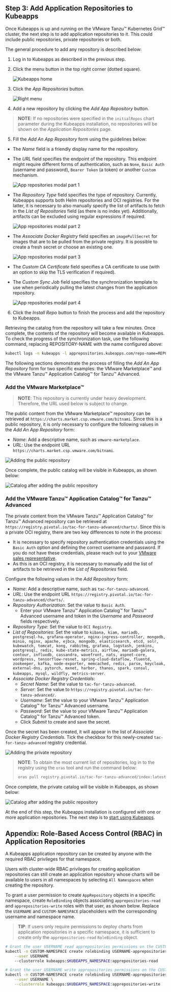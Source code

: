 ## Step 3: Add Application Repositories to Kubeapps

Once Kubeapps is up and running on the VMware Tanzu™ Kubernetes Grid™ cluster, the next step is to add application repositories to it. This could include public repositories, private repositories or both.

The general procedure to add any repository is described below:

1. Log in to Kubeapps as described in the previous step.
2. Click the menu button in the top right corner (dotted square).

   ![Kubeapps home](../../img/kubeapps-on-tkg/kubeapps-applications-empty.png)

3. Click the _App Repositories_ button.

   ![Right menu](../../img/kubeapps-on-tkg/kubeapps-menu-right.png)

4. Add a new repository by clicking the _Add App Repository_ button.

> **NOTE**: If no repositories were specified in the `initialRepos` chart parameter during the Kubeapps installation, no repositories will be shown on the _Application Repositories_ page.

5. Fill the _Add An App Repository_ form using the guidelines below:

- The _Name_ field is a friendly display name for the repository.
- The _URL_ field specifies the endpoint of the repository. This endpoint might require different forms of authentication, such as `None`, `Basic Auth` (username and password), `Bearer Token` (a token) or another `Custom` mechanism.

  ![App repositories modal part 1](../../img/kubeapps-on-tkg/apprepository-detail-general.png)

- The _Repository Type_ field specifies the type of repository. Currently, Kubeapps supports both Helm repositories and OCI registries. For the latter, it is necessary to also manually specify the list of artifacts to fetch in the _List of Repositories_ field (as there is no index yet). Additionally, artifacts can be excluded using regular expressions if required.

  ![App repositories modal part 2](../../img/kubeapps-on-tkg/apprepository-detail-types.png)

- The _Associate Docker Registry_ field specifies an `imagePullSecret` for images that are to be pulled from the private registry. It is possible to create a fresh secret or choose an existing one.

  ![App repositories modal part 3](../../img/kubeapps-on-tkg/apprepository-detail-credentials.png)

- The _Custom CA Certificate_ field specifies a CA certificate to use (with an option to skip the TLS verification if required).
- The _Custom Sync Job_ field specifies the synchronization template to use when periodically pulling the latest changes from the application repository.

  ![App repositories modal part 4](../../img/kubeapps-on-tkg/apprepository-detail-advanced.png)

6. Click the _Install Repo_ button to finish the process and add the repository to Kubeapps.

Retrieving the catalog from the repository will take a few minutes. Once complete, the contents of the repository will become available in Kubeapps. To check the progress of the synchronization task, use the following command, replacing REPOSITORY-NAME with the name configured above:

```bash
kubectl logs -n kubeapps -l apprepositories.kubeapps.com/repo-name=REPOSITORY-NAME
```

The following sections demonstrate the process of filling the _Add An App Repository_ form for two specific examples: the VMware Marketplace™ and the VMware Tanzu™ Application Catalog™ for Tanzu™ Advanced.

### Add the VMware Marketplace™

> **NOTE**: This repository is currently under heavy development. Therefore, the URL used below is subject to change.

The public content from the VMware Marketplace™ repository can be retrieved at `https://charts.market.csp.vmware.com/bitnami`. Since this is a public repository, it is only necessary to configure the following values in the _Add An App Repository_ form:

- _Name_: Add a descriptive name, such as `vmware-marketplace`.
- _URL_: Use the endpoint URL `https://charts.market.csp.vmware.com/bitnami`.

![Adding the public repository](../../img/kubeapps-on-tkg/apprepository-example-marketplace.png)

Once complete, the public catalog will be visible in Kubeapps, as shown below:

![Catalog after adding the public repository](../../img/kubeapps-on-tkg/kubeapps-catalog-marketplace.png)

### Add the VMware Tanzu™ Application Catalog™ for Tanzu™ Advanced

The private content from the VMware Tanzu™ Application Catalog™ for Tanzu™ Advanced repository can be retrieved at `https://registry.pivotal.io/tac-for-tanzu-advanced/charts/`. Since this is a private OCI registry, there are two key differences to note in the process:

- It is necessary to specify repository authentication credentials using the `Basic Auth` option and defining the correct username and password. If you do not have these credentials, please reach out to your [VMware sales representative](https://www.vmware.com/company/contact_sales.html).
- As this is an OCI registry, it is necessary to manually add the list of artifacts to be retrieved in the _List of Repositories_ field.

Configure the following values in the _Add Repository_ form:

- _Name_: Add a descriptive name, such as `tac-for-tanzu-advanced`.
- _URL_: Use the endpoint URL `https://registry.pivotal.io/tac-for-tanzu-advanced/charts/`.
- _Repository Authorization_: Set the value to `Basic Auth`.
  - Enter your VMware Tanzu™ Application Catalog™ for Tanzu™ Advanced username and token in the _Username_ and _Password_ fields respectively.
- _Repository Type_: Set the value to `OCI Registry`.
- _List of Repositories_: Set the value to `kibana, kiam, mariadb, postgresql-ha, grafana-operator, nginx-ingress-controller, mongodb, minio, nginx, apache, ejbca, mongodb, elasticsearch, etcd, solr, kubewatch, tomcat, kong, rabbitmq, grafana, logstash, jenkins, postgresql, redis, kube-state-metrics, airflow, mariadb-galera, contour, influxdb, cassandra, wavefront, nats, aspnet-core, wordpress, tensorflow-resnet, spring-cloud-dataflow, fluentd, zookeeper, kafka, node-exporter, memcached, redis, parse, keycloak, external-dns, pytorch, mxnet, harbor, thanos, spark, consul, kubeapps, mysql, wildfly, metrics-server`.
- _Associate Docker Registry Credentials_:
  - _Secret Name_: Set the value to `tac-for-tanzu-advanced`.
  - _Server_: Set the value to `https://registry.pivotal.io/tac-for-tanzu-advanced/`.
  - _Username_: Set the value to your VMware Tanzu™ Application Catalog™ for Tanzu™ Advanced username.
  - _Password_: Set the value to your VMware Tanzu™ Application Catalog™ for Tanzu™ Advanced token.
  - Click _Submit_ to create and save the secret.

Once the secret has been created, it will appear in the list of _Associate Docker Registry Credentials_. Tick the checkbox for this newly-created `tac-for-tanzu-advanced` registry credential.

![Adding the private repository](../../img/kubeapps-on-tkg/apprepository-example-tac.png)

> **NOTE**: To obtain the most current list of repositories, log in to the registry using the `oras` tool and run the command below:
>
> ```bash
> oras pull registry.pivotal.io/tac-for-tanzu-advanced/index:latest -a && cat asset-index.json | jq -r '.charts | map(.name) | join(",")'
> ```

Once complete, the private catalog will be visible in Kubeapps, as shown below:

![Catalog after adding the public repository](../../img/kubeapps-on-tkg/kubeapps-catalog-tac.png)

At the end of this step, the Kubeapps installation is configured with one or more application repositories. The next step is to [start using Kubeapps](./step-4.md).

## Appendix: Role-Based Access Control (RBAC) in Application Repositories

A Kubeapps application repository can be created by anyone with the required RBAC privileges for that namespace.

Users with cluster-wide RBAC privileges for creating application repositories can still create an application repository whose charts will be available to users in all namespaces by selecting `All Namespaces` when creating the repository.

To grant a user permission to create `AppRepository` objects in a specific namespace, create `RoleBinding` objects associating `apprepositories-read` and `apprepositories-write` roles with that user, as shown below. Replace the `USERNAME` and `CUSTOM-NAMESPACE` placeholders with the corresponding username and namespace name.

> **TIP**: If users only require permissions to deploy charts from application repositories in a specific namespace, it is sufficient to create only the `apprepositories-read` `RoleBinding` object.

```bash
# Grant the user USERNAME read apprepositories permissions on the CUSTOM-NAMESPACE namespace
kubectl -n CUSTOM-NAMESPACE create rolebinding USERNAME-apprepositories-read \
    --user USERNAME
    --clusterrole kubeapps:$KUBEAPPS_NAMESPACE:apprepositories-read
```

```bash
# Grant the user USERNAME write apprepositories permissions on the CUSTOM-NAMESPACE namespace
kubectl -n CUSTOM-NAMESPACE create rolebinding USERNAME-apprepositories-write \
    --user USERNAME \
    --clusterrole kubeapps:$KUBEAPPS_NAMESPACE:apprepositories-write
```
